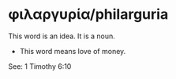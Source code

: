 # φιλαργυρία/philarguria
This word is an idea. It is a noun.
* This word means love of money.

See: 1 Timothy 6:10
